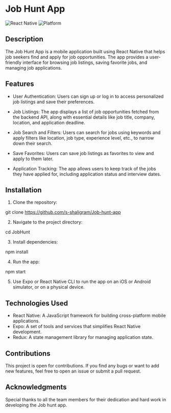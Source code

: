 # Job Hunt App

![React Native](https://img.shields.io/badge/React%20Native-v0.65-blue)
![Platform](https://img.shields.io/badge/Platform-iOS%20%7C%20Android-green)

## Description

The Job Hunt App is a mobile application built using React Native that helps job seekers find and apply for job opportunities. The app provides a user-friendly interface for browsing job listings, saving favorite jobs, and managing job applications. 

## Features

- User Authentication: Users can sign up or log in to access personalized job listings and save their preferences.

- Job Listings: The app displays a list of job opportunities fetched from the backend API, along with essential details like job title, company, location, and application deadline.

- Job Search and Filters: Users can search for jobs using keywords and apply filters like location, job type, experience level, etc., to narrow down their search.

- Save Favorites: Users can save job listings as favorites to view and apply to them later.

- Application Tracking: The app allows users to keep track of the jobs they have applied for, including application status and interview dates.

## Installation

1. Clone the repository:

git clone https://github.com/s-shaligram/Job-hunt-app

2. Navigate to the project directory:

cd JobHunt

3. Install dependencies:

npm install

4. Run the app:

npm start

5. Use Expo or React Native CLI to run the app on an iOS or Android simulator, or on a physical device.

## Technologies Used

- React Native: A JavaScript framework for building cross-platform mobile applications.
- Expo: A set of tools and services that simplifies React Native development.
- Redux: A state management library for managing application state.

## Contributions

This project is open for contributions. If you find any bugs or want to add new features, feel free to open an issue or submit a pull request.

## Acknowledgments
Special thanks to all the team members for their dedication and hard work in developing the Job hunt app.


